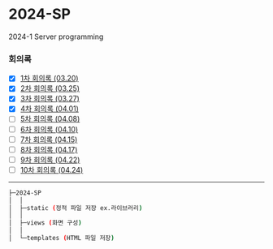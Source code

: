 # 2024-SP
2024-1 Server programming

### 회의록
- [x] [1차 회의록 (03.20)](./회의록/팀프로젝트%20지도%20활동보고서(03.20).pdf)
- [x] [2차 회의록 (03.25)](./회의록/팀프로젝트%20지도%20활동보고서(03.25).pdf)
- [x] [3차 회의록 (03.27)](./회의록/팀프로젝트%20지도%20활동보고서(03.27).pdf)
- [x] [4차 회의록 (04.01)](./회의록/팀프로젝트%20지도%20활동보고서(04.01).pdf)
- [ ] [5차 회의록 (04.08)](./회의록/팀프로젝트%20지도%20활동보고서(04.03).pdf)
- [ ] [6차 회의록 (04.10)](./회의록/팀프로젝트%20지도%20활동보고서(04.08).pdf)
- [ ] [7차 회의록 (04.15)](./회의록/팀프로젝트%20지도%20활동보고서(04.10).pdf)
- [ ] [8차 회의록 (04.17)](./회의록/팀프로젝트%20지도%20활동보고서(04.15).pdf)
- [ ] [9차 회의록 (04.22)](./회의록/팀프로젝트%20지도%20활동보고서(04.17).pdf)
- [ ] [10차 회의록 (04.24)](./회의록/팀프로젝트%20지도%20활동보고서(04.22).pdf)
---
```sh
├─2024-SP
│  │
│  ├─static (정적 파일 저장 ex.라이브러리)
│  │
│  ├─views (화면 구성)
│  │
│  └─templates (HTML 파일 저장)
```
